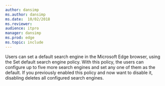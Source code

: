 ```yaml
---
author: dansimp
ms.author: dansimp
ms.date:  10/02/2018
ms.reviewer: 
audience: itpro
manager: dansimp
ms.prod: edge
ms.topic: include
---
```


Users can set a default search engine in the Microsoft Edge browser, using the Set default search engine policy. With this policy, the users can configure up to five more search engines and set any one of them as the default. If you previously enabled this policy and now want to disable it, disabling deletes all configured search engines.
